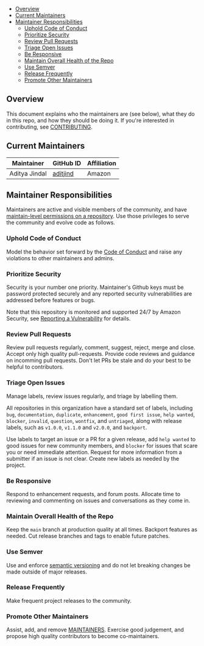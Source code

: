 - [Overview](#overview)
- [Current Maintainers](#current-maintainers)
- [Maintainer Responsibilities](#maintainer-responsibilities)
    - [Uphold Code of Conduct](#uphold-code-of-conduct)
    - [Prioritize Security](#prioritize-security)
    - [Review Pull Requests](#review-pull-requests)
    - [Triage Open Issues](#triage-open-issues)
    - [Be Responsive](#be-responsive)
    - [Maintain Overall Health of the Repo](#maintain-overall-health-of-the-repo)
    - [Use Semver](#use-semver)
    - [Release Frequently](#release-frequently)
    - [Promote Other Maintainers](#promote-other-maintainers)

## Overview

This document explains who the maintainers are (see below), what they do in this repo, and how they should be doing it. If you're interested in contributing, see [CONTRIBUTING](CONTRIBUTING.md).

## Current Maintainers

| Maintainer               | GitHub ID                               | Affiliation |
| ------------------------ | --------------------------------------- | ----------- |
| Aditya Jindal             | [aditjind](https://github.com/aditjind) | Amazon |

## Maintainer Responsibilities

Maintainers are active and visible members of the community, and have [maintain-level permissions on a repository](https://docs.github.com/en/organizations/managing-access-to-your-organizations-repositories/repository-permission-levels-for-an-organization). Use those privileges to serve the community and evolve code as follows.

### Uphold Code of Conduct

Model the behavior set forward by the [Code of Conduct](CODE_OF_CONDUCT.md) and raise any violations to other maintainers and admins.

### Prioritize Security

Security is your number one priority. Maintainer's Github keys must be password protected securely and any reported security vulnerabilities are addressed before features or bugs.

Note that this repository is monitored and supported 24/7 by Amazon Security, see [Reporting a Vulnerability](SECURITY.md) for details.

### Review Pull Requests

Review pull requests regularly, comment, suggest, reject, merge and close. Accept only high quality pull-requests. Provide code reviews and guidance on incomming pull requests. Don't let PRs be stale and do your best to be helpful to contributors.

### Triage Open Issues

Manage labels, review issues regularly, and triage by labelling them.

All repositories in this organization have a standard set of labels, including `bug`, `documentation`, `duplicate`, `enhancement`, `good first issue`, `help wanted`, `blocker`, `invalid`, `question`, `wontfix`, and `untriaged`, along with release labels, such as `v1.0.0`, `v1.1.0` and `v2.0.0`, and `backport`.

Use labels to target an issue or a PR for a given release, add `help wanted` to good issues for new community members, and `blocker` for issues that scare you or need immediate attention. Request for more information from a submitter if an issue is not clear. Create new labels as needed by the project.

### Be Responsive

Respond to enhancement requests, and forum posts. Allocate time to reviewing and commenting on issues and conversations as they come in.

### Maintain Overall Health of the Repo

Keep the `main` branch at production quality at all times. Backport features as needed. Cut release branches and tags to enable future patches.

### Use Semver

Use and enforce [semantic versioning](https://semver.org/) and do not let breaking changes be made outside of major releases.

### Release Frequently

Make frequent project releases to the community.

### Promote Other Maintainers

Assist, add, and remove [MAINTAINERS](MAINTAINERS.md). Exercise good judgement, and propose high quality contributors to become co-maintainers.
